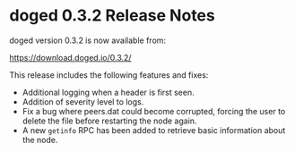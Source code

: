 # doged 0.3.2 Release Notes

doged version 0.3.2 is now available from:

  <https://download.doged.io/0.3.2/>

This release includes the following features and fixes:
  - Additional logging when a header is first seen.
  - Addition of severity level to logs.
  - Fix a bug where peers.dat could become corrupted, forcing the user to delete the file before restarting the node again.
  - A new `getinfo` RPC has been added to retrieve basic information about the
    node.
